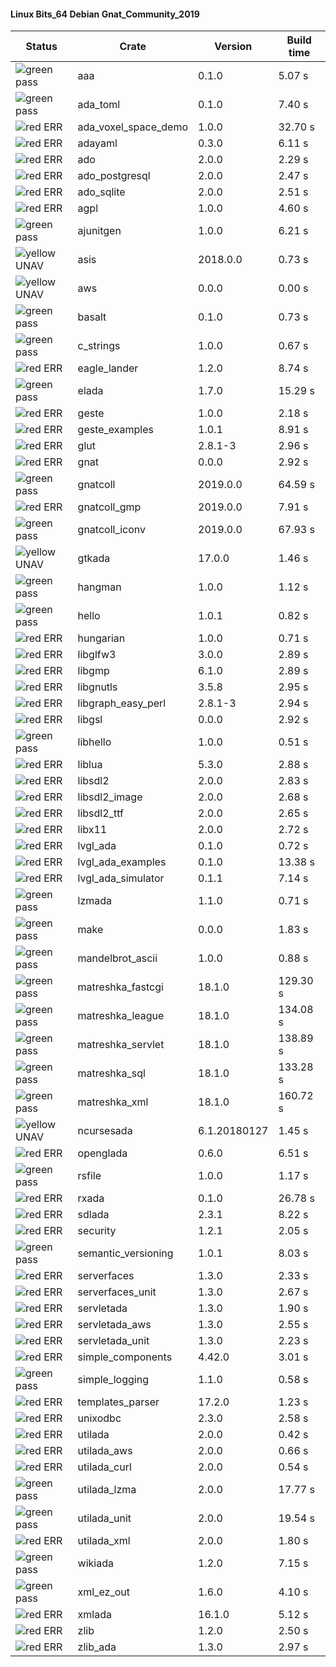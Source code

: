 #### Linux Bits_64 Debian Gnat_Community_2019

| Status | Crate | Version | Build time |
| --- | --- | --- | --- |
|![green](https://placehold.it/8/00aa00/000000?text=+) pass | aaa | 0.1.0 |  5.07 s |
|![green](https://placehold.it/8/00aa00/000000?text=+) pass | ada_toml | 0.1.0 |  7.40 s |
|![red](https://placehold.it/8/ff0000/000000?text=+) ERR  | ada_voxel_space_demo | 1.0.0 |  32.70 s |
|![red](https://placehold.it/8/ff0000/000000?text=+) ERR  | adayaml | 0.3.0 |  6.11 s |
|![red](https://placehold.it/8/ff0000/000000?text=+) ERR  | ado | 2.0.0 |  2.29 s |
|![red](https://placehold.it/8/ff0000/000000?text=+) ERR  | ado_postgresql | 2.0.0 |  2.47 s |
|![red](https://placehold.it/8/ff0000/000000?text=+) ERR  | ado_sqlite | 2.0.0 |  2.51 s |
|![red](https://placehold.it/8/ff0000/000000?text=+) ERR  | agpl | 1.0.0 |  4.60 s |
|![green](https://placehold.it/8/00aa00/000000?text=+) pass | ajunitgen | 1.0.0 |  6.21 s |
|![yellow](https://placehold.it/8/ffbb00/000000?text=+) UNAV | asis | 2018.0.0 |  0.73 s |
|![yellow](https://placehold.it/8/ffbb00/000000?text=+) UNAV | aws | 0.0.0 |  0.00 s |
|![green](https://placehold.it/8/00aa00/000000?text=+) pass | basalt | 0.1.0 |  0.73 s |
|![green](https://placehold.it/8/00aa00/000000?text=+) pass | c_strings | 1.0.0 |  0.67 s |
|![red](https://placehold.it/8/ff0000/000000?text=+) ERR  | eagle_lander | 1.2.0 |  8.74 s |
|![green](https://placehold.it/8/00aa00/000000?text=+) pass | elada | 1.7.0 |  15.29 s |
|![red](https://placehold.it/8/ff0000/000000?text=+) ERR  | geste | 1.0.0 |  2.18 s |
|![red](https://placehold.it/8/ff0000/000000?text=+) ERR  | geste_examples | 1.0.1 |  8.91 s |
|![red](https://placehold.it/8/ff0000/000000?text=+) ERR  | glut | 2.8.1-3 |  2.96 s |
|![red](https://placehold.it/8/ff0000/000000?text=+) ERR  | gnat | 0.0.0 |  2.92 s |
|![green](https://placehold.it/8/00aa00/000000?text=+) pass | gnatcoll | 2019.0.0 |  64.59 s |
|![red](https://placehold.it/8/ff0000/000000?text=+) ERR  | gnatcoll_gmp | 2019.0.0 |  7.91 s |
|![green](https://placehold.it/8/00aa00/000000?text=+) pass | gnatcoll_iconv | 2019.0.0 |  67.93 s |
|![yellow](https://placehold.it/8/ffbb00/000000?text=+) UNAV | gtkada | 17.0.0 |  1.46 s |
|![green](https://placehold.it/8/00aa00/000000?text=+) pass | hangman | 1.0.0 |  1.12 s |
|![green](https://placehold.it/8/00aa00/000000?text=+) pass | hello | 1.0.1 |  0.82 s |
|![red](https://placehold.it/8/ff0000/000000?text=+) ERR  | hungarian | 1.0.0 |  0.71 s |
|![red](https://placehold.it/8/ff0000/000000?text=+) ERR  | libglfw3 | 3.0.0 |  2.89 s |
|![red](https://placehold.it/8/ff0000/000000?text=+) ERR  | libgmp | 6.1.0 |  2.89 s |
|![red](https://placehold.it/8/ff0000/000000?text=+) ERR  | libgnutls | 3.5.8 |  2.95 s |
|![red](https://placehold.it/8/ff0000/000000?text=+) ERR  | libgraph_easy_perl | 2.8.1-3 |  2.94 s |
|![red](https://placehold.it/8/ff0000/000000?text=+) ERR  | libgsl | 0.0.0 |  2.92 s |
|![green](https://placehold.it/8/00aa00/000000?text=+) pass | libhello | 1.0.0 |  0.51 s |
|![red](https://placehold.it/8/ff0000/000000?text=+) ERR  | liblua | 5.3.0 |  2.88 s |
|![red](https://placehold.it/8/ff0000/000000?text=+) ERR  | libsdl2 | 2.0.0 |  2.83 s |
|![red](https://placehold.it/8/ff0000/000000?text=+) ERR  | libsdl2_image | 2.0.0 |  2.68 s |
|![red](https://placehold.it/8/ff0000/000000?text=+) ERR  | libsdl2_ttf | 2.0.0 |  2.65 s |
|![red](https://placehold.it/8/ff0000/000000?text=+) ERR  | libx11 | 2.0.0 |  2.72 s |
|![red](https://placehold.it/8/ff0000/000000?text=+) ERR  | lvgl_ada | 0.1.0 |  0.72 s |
|![red](https://placehold.it/8/ff0000/000000?text=+) ERR  | lvgl_ada_examples | 0.1.0 |  13.38 s |
|![red](https://placehold.it/8/ff0000/000000?text=+) ERR  | lvgl_ada_simulator | 0.1.1 |  7.14 s |
|![green](https://placehold.it/8/00aa00/000000?text=+) pass | lzmada | 1.1.0 |  0.71 s |
|![green](https://placehold.it/8/00aa00/000000?text=+) pass | make | 0.0.0 |  1.83 s |
|![green](https://placehold.it/8/00aa00/000000?text=+) pass | mandelbrot_ascii | 1.0.0 |  0.88 s |
|![green](https://placehold.it/8/00aa00/000000?text=+) pass | matreshka_fastcgi | 18.1.0 |  129.30 s |
|![green](https://placehold.it/8/00aa00/000000?text=+) pass | matreshka_league | 18.1.0 |  134.08 s |
|![green](https://placehold.it/8/00aa00/000000?text=+) pass | matreshka_servlet | 18.1.0 |  138.89 s |
|![green](https://placehold.it/8/00aa00/000000?text=+) pass | matreshka_sql | 18.1.0 |  133.28 s |
|![green](https://placehold.it/8/00aa00/000000?text=+) pass | matreshka_xml | 18.1.0 |  160.72 s |
|![yellow](https://placehold.it/8/ffbb00/000000?text=+) UNAV | ncursesada | 6.1.20180127 |  1.45 s |
|![red](https://placehold.it/8/ff0000/000000?text=+) ERR  | openglada | 0.6.0 |  6.51 s |
|![green](https://placehold.it/8/00aa00/000000?text=+) pass | rsfile | 1.0.0 |  1.17 s |
|![red](https://placehold.it/8/ff0000/000000?text=+) ERR  | rxada | 0.1.0 |  26.78 s |
|![red](https://placehold.it/8/ff0000/000000?text=+) ERR  | sdlada | 2.3.1 |  8.22 s |
|![red](https://placehold.it/8/ff0000/000000?text=+) ERR  | security | 1.2.1 |  2.05 s |
|![green](https://placehold.it/8/00aa00/000000?text=+) pass | semantic_versioning | 1.0.1 |  8.03 s |
|![red](https://placehold.it/8/ff0000/000000?text=+) ERR  | serverfaces | 1.3.0 |  2.33 s |
|![red](https://placehold.it/8/ff0000/000000?text=+) ERR  | serverfaces_unit | 1.3.0 |  2.67 s |
|![red](https://placehold.it/8/ff0000/000000?text=+) ERR  | servletada | 1.3.0 |  1.90 s |
|![red](https://placehold.it/8/ff0000/000000?text=+) ERR  | servletada_aws | 1.3.0 |  2.55 s |
|![red](https://placehold.it/8/ff0000/000000?text=+) ERR  | servletada_unit | 1.3.0 |  2.23 s |
|![red](https://placehold.it/8/ff0000/000000?text=+) ERR  | simple_components | 4.42.0 |  3.01 s |
|![green](https://placehold.it/8/00aa00/000000?text=+) pass | simple_logging | 1.1.0 |  0.58 s |
|![red](https://placehold.it/8/ff0000/000000?text=+) ERR  | templates_parser | 17.2.0 |  1.23 s |
|![red](https://placehold.it/8/ff0000/000000?text=+) ERR  | unixodbc | 2.3.0 |  2.58 s |
|![red](https://placehold.it/8/ff0000/000000?text=+) ERR  | utilada | 2.0.0 |  0.42 s |
|![red](https://placehold.it/8/ff0000/000000?text=+) ERR  | utilada_aws | 2.0.0 |  0.66 s |
|![red](https://placehold.it/8/ff0000/000000?text=+) ERR  | utilada_curl | 2.0.0 |  0.54 s |
|![green](https://placehold.it/8/00aa00/000000?text=+) pass | utilada_lzma | 2.0.0 |  17.77 s |
|![green](https://placehold.it/8/00aa00/000000?text=+) pass | utilada_unit | 2.0.0 |  19.54 s |
|![red](https://placehold.it/8/ff0000/000000?text=+) ERR  | utilada_xml | 2.0.0 |  1.80 s |
|![green](https://placehold.it/8/00aa00/000000?text=+) pass | wikiada | 1.2.0 |  7.15 s |
|![green](https://placehold.it/8/00aa00/000000?text=+) pass | xml_ez_out | 1.6.0 |  4.10 s |
|![red](https://placehold.it/8/ff0000/000000?text=+) ERR  | xmlada | 16.1.0 |  5.12 s |
|![red](https://placehold.it/8/ff0000/000000?text=+) ERR  | zlib | 1.2.0 |  2.50 s |
|![red](https://placehold.it/8/ff0000/000000?text=+) ERR  | zlib_ada | 1.3.0 |  2.97 s |
